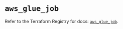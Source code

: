 # `aws_glue_job`

Refer to the Terraform Registry for docs: [`aws_glue_job`](https://registry.terraform.io/providers/hashicorp/aws/6.14.0/docs/resources/glue_job).
